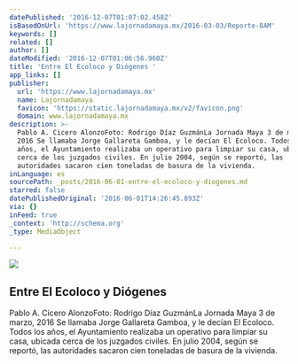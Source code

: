 ```yaml
---
datePublished: '2016-12-07T01:07:02.458Z'
isBasedOnUrl: 'https://www.lajornadamaya.mx/2016-03-03/Reporte-8AM'
keywords: []
related: []
author: []
dateModified: '2016-12-07T01:06:56.960Z'
title: 'Entre El Ecoloco y Diógenes '
app_links: []
publisher:
  url: 'https://www.lajornadamaya.mx'
  name: Lajornadamaya
  favicon: 'https://static.lajornadamaya.mx/v2/favicon.png'
  domain: www.lajornadamaya.mx
description: >-
  Pablo A. Cicero AlonzoFoto: Rodrigo Díaz GuzmánLa Jornada Maya 3 de marzo,
  2016 Se llamaba Jorge Gallareta Gamboa, y le decían El Ecoloco. Todos los
  años, el Ayuntamiento realizaba un operativo para limpiar su casa, ubicada
  cerca de los juzgados civiles. En julio 2004, según se reportó, las
  autoridades sacaron cien toneladas de basura de la vivienda.
inLanguage: es
sourcePath: _posts/2016-06-01-entre-el-ecoloco-y-diogenes.md
starred: false
datePublishedOriginal: '2016-06-01T14:26:45.893Z'
via: {}
inFeed: true
_context: 'http://schema.org'
_type: MediaObject

---
```

<article style=""><img src="https://s3-us-west-2.amazonaws.com/the-grid-img/p/c36efd6076e4b332ce23f1115a837e8c740a94b2.jpg" /><h1>Entre El Ecoloco y Diógenes </h1><p>Pablo A. Cicero AlonzoFoto: Rodrigo Díaz GuzmánLa Jornada Maya 3 de marzo, 2016 Se llamaba Jorge Gallareta Gamboa, y le decían El Ecoloco. Todos los años, el Ayuntamiento realizaba un operativo para limpiar su casa, ubicada cerca de los juzgados civiles. En julio 2004, según se reportó, las autoridades sacaron cien toneladas de basura de la vivienda.</p></article>
